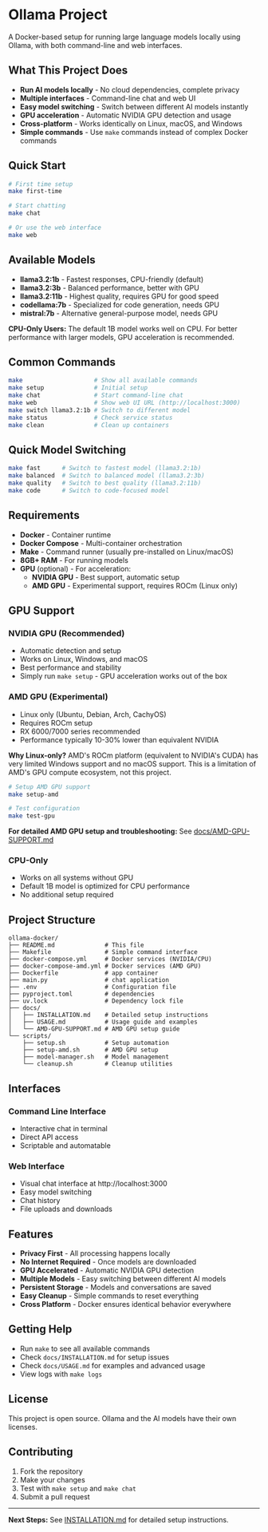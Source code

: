 # Ollama Project

A Docker-based setup for running large language models locally using Ollama, with both command-line and web interfaces.

## What This Project Does

- **Run AI models locally** - No cloud dependencies, complete privacy
- **Multiple interfaces** - Command-line chat and web UI
- **Easy model switching** - Switch between different AI models instantly  
- **GPU acceleration** - Automatic NVIDIA GPU detection and usage
- **Cross-platform** - Works identically on Linux, macOS, and Windows
- **Simple commands** - Use `make` commands instead of complex Docker commands

## Quick Start

```bash
# First time setup
make first-time

# Start chatting
make chat

# Or use the web interface
make web
```

## Available Models

- **llama3.2:1b** - Fastest responses, CPU-friendly (default)
- **llama3.2:3b** - Balanced performance, better with GPU
- **llama3.2:11b** - Highest quality, requires GPU for good speed
- **codellama:7b** - Specialized for code generation, needs GPU  
- **mistral:7b** - Alternative general-purpose model, needs GPU

**CPU-Only Users:** The default 1B model works well on CPU. For better performance with larger models, GPU acceleration is recommended.

## Common Commands

```bash
make                    # Show all available commands
make setup              # Initial setup
make chat               # Start command-line chat
make web                # Show web UI URL (http://localhost:3000)
make switch llama3.2:1b # Switch to different model
make status             # Check service status
make clean              # Clean up containers
```

## Quick Model Switching

```bash
make fast      # Switch to fastest model (llama3.2:1b)
make balanced  # Switch to balanced model (llama3.2:3b)
make quality   # Switch to best quality (llama3.2:11b)
make code      # Switch to code-focused model
```

## Requirements

- **Docker** - Container runtime
- **Docker Compose** - Multi-container orchestration
- **Make** - Command runner (usually pre-installed on Linux/macOS)
- **8GB+ RAM** - For running models
- **GPU** (optional) - For acceleration:
  - **NVIDIA GPU** - Best support, automatic setup
  - **AMD GPU** - Experimental support, requires ROCm (Linux only)

## GPU Support

### NVIDIA GPU (Recommended)
- Automatic detection and setup
- Works on Linux, Windows, and macOS
- Best performance and stability
- Simply run `make setup` - GPU acceleration works out of the box

### AMD GPU (Experimental)
- Linux only (Ubuntu, Debian, Arch, CachyOS)
- Requires ROCm setup
- RX 6000/7000 series recommended
- Performance typically 10-30% lower than equivalent NVIDIA

**Why Linux-only?** AMD's ROCm platform (equivalent to NVIDIA's CUDA) has very limited Windows support and no macOS support. This is a limitation of AMD's GPU compute ecosystem, not this project.

```bash
# Setup AMD GPU support
make setup-amd

# Test configuration
make test-gpu
```

**For detailed AMD GPU setup and troubleshooting:** See [docs/AMD-GPU-SUPPORT.md](./docs/AMD-GPU-SUPPORT.md)

### CPU-Only
- Works on all systems without GPU
- Default 1B model is optimized for CPU performance
- No additional setup required

## Project Structure

```
ollama-docker/
├── README.md              # This file
├── Makefile               # Simple command interface
├── docker-compose.yml     # Docker services (NVIDIA/CPU)
├── docker-compose-amd.yml # Docker services (AMD GPU)
├── Dockerfile             # app container
├── main.py                # chat application
├── .env                   # Configuration file
├── pyproject.toml         # dependencies
├── uv.lock                # Dependency lock file
├── docs/
│   ├── INSTALLATION.md    # Detailed setup instructions
│   ├── USAGE.md           # Usage guide and examples
│   └── AMD-GPU-SUPPORT.md # AMD GPU setup guide
└── scripts/
    ├── setup.sh           # Setup automation
    ├── setup-amd.sh       # AMD GPU setup
    ├── model-manager.sh   # Model management
    └── cleanup.sh         # Cleanup utilities
```

## Interfaces

### Command Line Interface
- Interactive chat in terminal
- Direct API access
- Scriptable and automatable

### Web Interface
- Visual chat interface at http://localhost:3000
- Easy model switching
- Chat history
- File uploads and downloads

## Features

- **Privacy First** - All processing happens locally
- **No Internet Required** - Once models are downloaded
- **GPU Accelerated** - Automatic NVIDIA GPU detection
- **Multiple Models** - Easy switching between different AI models
- **Persistent Storage** - Models and conversations are saved
- **Easy Cleanup** - Simple commands to reset everything
- **Cross Platform** - Docker ensures identical behavior everywhere

## Getting Help

- Run `make` to see all available commands
- Check `docs/INSTALLATION.md` for setup issues
- Check `docs/USAGE.md` for examples and advanced usage
- View logs with `make logs`

## License

This project is open source. Ollama and the AI models have their own licenses.

## Contributing

1. Fork the repository
2. Make your changes
3. Test with `make setup` and `make chat`
4. Submit a pull request

---

**Next Steps:** See [INSTALLATION.md](./docs/INSTALLATION.md) for detailed setup instructions.
